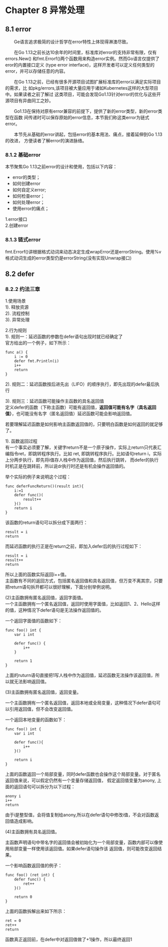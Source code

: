 # Chapter 8 异常处理

## 8.1 error

&emsp;&emsp;Ge语言追求极简的设计哲学在error特性上体现得淋澳尽致。

&emsp;&emsp;在Go 1.13之前长达10余年的时间里，标准库对error的支持非常有限，仅有errors.New()
和fmt.Errorf()两个函数用来构造error实例。然而Go语言仅提供了eror的内置接口定义
(type error interface)，这样开发者可以定义任何类型的error，并可以存储任意的内容。

&emsp;&emsp;在Go 1.13之前，已经有很多开源项目试图扩展标准库的error以满足实际项目的需求，比
如pkg/errors,该项目被大量应用于诸如Kubernetes这样的大型项目中。如果读者之前了解过
这类项目，可能会发现Go1.13针对error的优化与这些开源项目有异曲同工之妙。

&emsp;&emsp;Go1.13在保持对原有error兼容的前提下，提供了新的error类型，新的error类型在函数
间传递时可以保存原始的error信息，本节我们称这类error为链式error。

&emsp;&emsp;本节先从基础的error讲起，包括error的基本用法、痛点，接着延伸到Go 1.13的改进，
方便读者了解error的演进脉络。

### 8.1.2 基础error

本节聚焦Go 1.13之前error的设计和使用，包括以下内容：
- error的类型；
- 如何创建error
- 如何自定义error;
- 如何检查error；
- 如何处理error；
- 使用error的痛点；

1.error接口  
2.创建error

### 8.1.3 链式error

fmt.Errorf()讲根据格式动词来动态决定生成wrapError还是errorString。使用%v格式动词生成的error类型仍是errorString(没有实现Unwrap接口)

## 8.2 defer

### 8.2.2 约法三章

1.使用场景   
1). 释放资源  
2). 流程控制  
3). 异常处理

2.行为规则  
1). 规则一：延迟函数的参数在defer语句出现时就已经确定了  
官方给出的一个例子，如下所示：  
```text
func a() {
    i := 0
    defer fmt.Println(i)
    i++
    return    
}
```

2). 规则二：延迟函数按后进先出（LIFO）的顺序执行，即先出现的defer最后执行  

3). 规则三：延迟函数可能操作主函数的具名返回值  
定义defer的函数（下称主函数）可能有返回值，**返回值可能有名字（具名返回值）**，也可能没有名字（匿名返回值）延迟函数可能会影响返回值。

若要理解延迟函数是如何影响主函数返回值的，只要明白函数是如何返回的就足够了。  

1). 函数返回过程  
有一个事实必须要了解，关键字return不是一个原子操作，实际上return只代表汇编指令ret，即跳转程序执行。比如
ret, 即跳转程序执行。比如语句return i，实际上分两步执行，即先将i值存人栈中作为返回值，然后执行跳转，
而defer的执行时机正是在跳转前，所以说dr执行时还是有机会操作返回值的。

举个实际的例子来说明这个过程：  
```text
func deferFuncReturn()(result int){
    i:=1
    defer func()(
        result++
    }()
    return i
}
```
该函数的return语句可以拆分成下面两行：  
```text
result = i  
return  
```
而延迟函数的执行正是在return之前，即加入defer后的执行过程如下：
```text
result = i  
result++  
return  
```
所以上面的函数实际返回i++值。  
主函数有不同的返回方式，包括匿名返回值和具名返回值，但万变不离其宗，只要把return语句拆开都可以很好理解，下面分别举例说明。  

(2)主函数拥有匿名返回值，返回字面值。  
一个主函数拥有一个匿名返回值，返回时使用字面值，比如返回1、2、Hello这样的值，这种情况下defer语句是无法操作返回值的。

一个返回字面值的函数如下：
```text
func foo() int {
    var i int
    
    defer func() {
        i++
    }
    
    return 1
}
```
上面的ruturn语句直接把1写人栈中作为返回值，延迟函数无法操作该返回值，所以就无法影响返回值。

(3)主函数拥有匿名返回值，返回变量。

一个主函数拥有一个匿名返回值，返回本地或全局变量，这种情况下defer语句可以引用返回值，但不会改变返回值。

一个返回本地变量的函数如下：
```text
func foo() int {
    var i int
    
    defer func(){
        i++
    }()
    
    return i
}
```
上面的函数返回一个局部变量，同时defer函数也会操作这个局部变量。对于匿名返回值来说，可以假定仍然有一个变量存储返回值，
假定返回值变量为anony, 上面的返回语句可以拆分为以下过程：
```text
anony i
i++
return
```
由于i是整型值，会将值复制给anony,所以在defer语句中修改i值，不会对函数返回值造成影响。

(4)主函数拥有具名返回值。  

主函数声明语句中带名字的返回值会被初始化为一个局部变量，函数内部可以像使用局部变量一样使用该返回值。如果defer语句操作该
返回值，则可能改变返回结果。

一个影响函数返回值的例子：  
```text
func foo() (ret int) {
    defer func() {
        ret++
    }()
    
    return 0
}
```
上面的函数拆解出来如下所示：  
```text
ret = 0 
ret++
return
```
函数真正返回前，在defer中对返回值做了+1操作，所以最终返回1